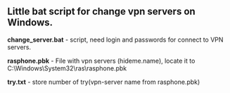 Little bat script for change vpn servers on Windows.
----------------------------------------------------

**change_server.bat** - script, need login and passwords for connect to VPN servers.

**rasphone.pbk** - File with vpn servers (hideme.name), locate it to C:\Windows\System32\ras\rasphone.pbk

**try.txt** - store number of try(vpn-server name from rasphone.pbk)
